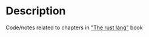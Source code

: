# Description

Code/notes related to chapters in ["The rust lang"](https://doc.rust-lang.org/book/) book 
